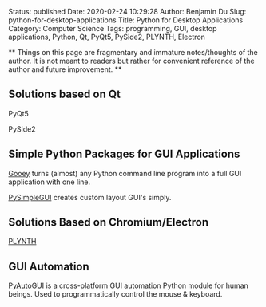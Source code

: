Status: published
Date: 2020-02-24 10:29:28
Author: Benjamin Du
Slug: python-for-desktop-applications
Title: Python for Desktop Applications
Category: Computer Science
Tags: programming, GUI, desktop applications, Python, Qt, PyQt5, PySide2, PLYNTH, Electron

**
Things on this page are fragmentary and immature notes/thoughts of the author.
It is not meant to readers but rather for convenient reference of the author and future improvement.
**

## Solutions based on Qt

PyQt5

PySide2

## Simple Python Packages for GUI Applications

[Gooey](https://github.com/chriskiehl/Gooey)
turns (almost) any Python command line program 
into a full GUI application with one line.

[PySimpleGUI](https://github.com/PySimpleGUI/PySimpleGUI)
creates custom layout GUI's simply.


## Solutions Based on Chromium/Electron

[PLYNTH](https://www.plynth.net/)

## GUI Automation

[PyAutoGUI](https://github.com/asweigart/pyautogui)
is a cross-platform GUI automation Python module for human beings. 
Used to programmatically control the mouse & keyboard.

